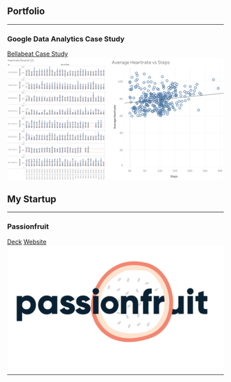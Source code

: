 ## Portfolio

---

### Google Data Analytics Case Study 

[Bellabeat Case Study](/sample_page)
<img src="images/thumbnail.png?raw=true"/>



## My Startup

---



### Passionfruit


[Deck](/pdf/passionfruit_deck_6_portfolio.pdf)
[Website](https://www.passionfruitmusic.com/)
<img src="images/passionfruit_tn2.png?raw=true"/>

---
